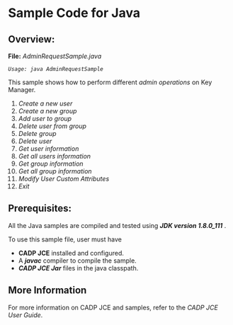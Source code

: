 # Sample Code for Java

## Overview:

**File:** *AdminRequestSample.java*

*`Usage: java AdminRequestSample`*

This sample shows how to perform different *admin operations* on Key Manager.

1. *Create a new user*
1. *Create a new group*
1. *Add user to group*
1. *Delete user from group*
1. *Delete group*
1. *Delete user*
1. *Get user information*
1. *Get all users information*
1. *Get group information*
1. *Get all group information*
1. *Modify User Custom Attributes*
1. *Exit*

## Prerequisites: 

All the Java samples are compiled and tested using ***JDK version 1.8.0_111*** .

To use this sample file, user must have

- **CADP JCE** installed and configured.
- A ***javac*** compiler to compile the sample.
- ***CADP JCE Jar*** files in the java classpath.
    

## More Information

For more information on CADP JCE and samples, refer to the *CADP JCE User Guide*.
   